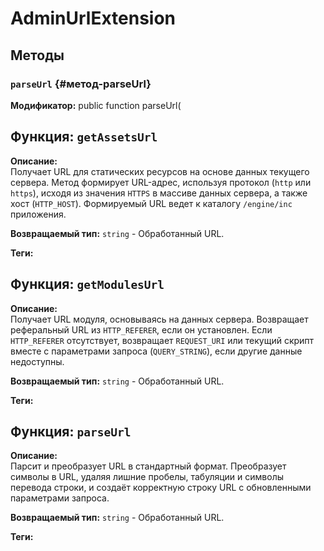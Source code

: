 # AdminUrlExtension

## Методы

### `parseUrl` {#метод-parseUrl}
**Модификатор:** public function parseUrl(

## Функция: `getAssetsUrl`

**Описание:**  
Получает URL для статических ресурсов на основе данных текущего сервера.
Метод формирует URL-адрес, используя протокол (`http` или `https`), исходя из значения
`HTTPS` в массиве данных сервера, а также хост (`HTTP_HOST`). Формируемый URL
ведет к каталогу `/engine/inc` приложения.

**Возвращаемый тип:** `string` - Обработанный URL.

**Теги:**
## Функция: `getModulesUrl`

**Описание:**  
Получает URL модуля, основываясь на данных сервера.
Возвращает реферальный URL из `HTTP_REFERER`, если он установлен.
Если `HTTP_REFERER` отсутствует, возвращает `REQUEST_URI` или
текущий скрипт вместе с параметрами запроса (`QUERY_STRING`), если другие данные недоступны.

**Возвращаемый тип:** `string` - Обработанный URL.

**Теги:**
## Функция: `parseUrl`

**Описание:**  
Парсит и преобразует URL в стандартный формат.
Преобразует символы в URL, удаляя лишние пробелы, табуляции и символы перевода строки,
и создаёт корректную строку URL с обновленными параметрами запроса.

**Возвращаемый тип:** `string` - Обработанный URL.

**Теги:**

